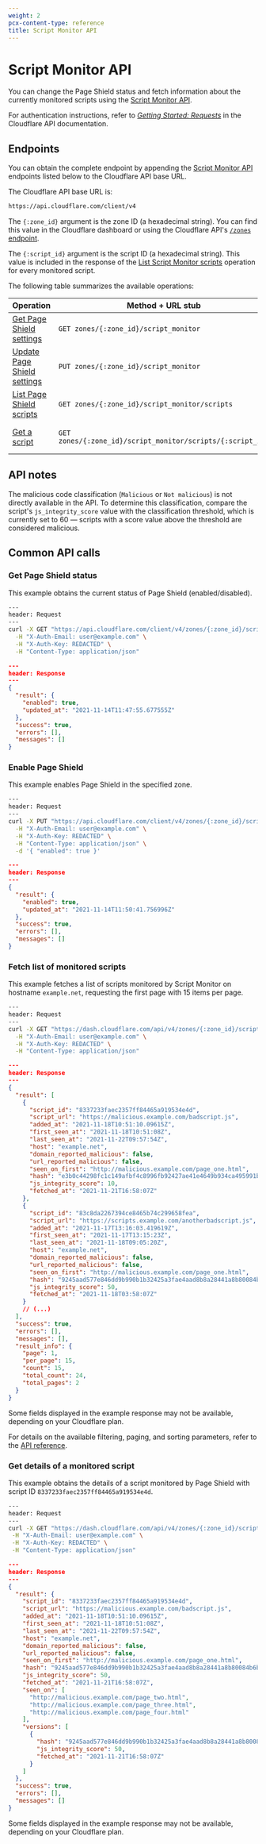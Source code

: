 ```yaml
---
weight: 2
pcx-content-type: reference
title: Script Monitor API
---
```


# Script Monitor API

You can change the Page Shield status and fetch information about the currently monitored scripts using the [Script Monitor API](https://api.cloudflare.com/#script-monitor-properties).

For authentication instructions, refer to [_Getting Started: Requests_](https://api.cloudflare.com/#getting-started-requests) in the Cloudflare API documentation.

## Endpoints

You can obtain the complete endpoint by appending the [Script Monitor API](https://api.cloudflare.com/#script-monitor-properties) endpoints listed below to the Cloudflare API base URL.

The Cloudflare API base URL is:

```txt
https://api.cloudflare.com/client/v4
```

The `{:zone_id}` argument is the zone ID (a hexadecimal string). You can find this value in the Cloudflare dashboard or using the Cloudflare API's [`/zones` endpoint](https://api.cloudflare.com/#getting-started-resource-ids).

The `{:script_id}` argument is the script ID (a hexadecimal string). This value is included in the response of the [List Script Monitor scripts](https://api.cloudflare.com/#script-monitor-list-script-monitor-scripts) operation for every monitored script.

The following table summarizes the available operations:

| Operation                        | Method + URL stub                                          | Notes                                                    |
| -------------------------------- | ---------------------------------------------------------- | -------------------------------------------------------- |
| [Get Page Shield settings][1]    | `GET zones/{:zone_id}/script_monitor`                      | Fetch the current Page Shield status (enabled/disabled). |
| [Update Page Shield settings][2] | `PUT zones/{:zone_id}/script_monitor`                      | Updates the Page Shield status (enabled/disabled).       |
| [List Page Shield scripts][3]    | `GET zones/{:zone_id}/script_monitor/scripts`              | Fetch a list of currently monitored scripts.             |
| [Get a script][4]                | `GET zones/{:zone_id}/script_monitor/scripts/{:script_id}` | Fetch the details of a currently monitored script.       |

[1]: https://api.cloudflare.com/#script-monitor-get-script-monitor-settings
[2]: https://api.cloudflare.com/#script-monitor-update-script-monitor-settings
[3]: https://api.cloudflare.com/#script-monitor-list-script-monitor-scripts
[4]: https://api.cloudflare.com/#script-monitor-get-a-script

## API notes

The malicious code classification (`Malicious` or `Not malicious`) is not directly available in the API. To determine this classification, compare the script's `js_integrity_score` value with the classification threshold, which is currently set to 60 — scripts with a score value above the threshold are considered malicious.

## Common API calls

### Get Page Shield status

This example obtains the current status of Page Shield (enabled/disabled).

```bash
---
header: Request
---
curl -X GET "https://api.cloudflare.com/client/v4/zones/{:zone_id}/script_monitor" \
  -H "X-Auth-Email: user@example.com" \
  -H "X-Auth-Key: REDACTED" \
  -H "Content-Type: application/json"
```

```json
---
header: Response
---
{
  "result": {
    "enabled": true,
    "updated_at": "2021-11-14T11:47:55.677555Z"
  },
  "success": true,
  "errors": [],
  "messages": []
}
```

### Enable Page Shield

This example enables Page Shield in the specified zone.

```bash
---
header: Request
---
curl -X PUT "https://api.cloudflare.com/client/v4/zones/{:zone_id}/script_monitor" \
  -H "X-Auth-Email: user@example.com" \
  -H "X-Auth-Key: REDACTED" \
  -H "Content-Type: application/json" \
  -d '{ "enabled": true }'
```

```json
---
header: Response
---
{
  "result": {
    "enabled": true,
    "updated_at": "2021-11-14T11:50:41.756996Z"
  },
  "success": true,
  "errors": [],
  "messages": []
}
```

### Fetch list of monitored scripts

This example fetches a list of scripts monitored by Script Monitor on hostname `example.net`, requesting the first page with 15 items per page.

```bash
---
header: Request
---
curl -X GET "https://dash.cloudflare.com/api/v4/zones/{:zone_id}/script_monitor/scripts?hosts=example.net&page=1&per_page=15" \
  -H "X-Auth-Email: user@example.com" \
  -H "X-Auth-Key: REDACTED" \
  -H "Content-Type: application/json"
```

```json
---
header: Response
---
{
  "result": [
    {
      "script_id": "8337233faec2357ff84465a919534e4d",
      "script_url": "https://malicious.example.com/badscript.js",
      "added_at": "2021-11-18T10:51:10.09615Z",
      "first_seen_at": "2021-11-18T10:51:08Z",
      "last_seen_at": "2021-11-22T09:57:54Z",
      "host": "example.net",
      "domain_reported_malicious": false,
      "url_reported_malicious": false,
      "seen_on_first": "http://malicious.example.com/page_one.html",
      "hash": "e3b0c44298fc1c149afbf4c8996fb92427ae41e4649b934ca495991b7852b855",
      "js_integrity_score": 10,
      "fetched_at": "2021-11-21T16:58:07Z"
    },
    {
      "script_id": "83c8da2267394ce8465b74c299658fea",
      "script_url": "https://scripts.example.com/anotherbadscript.js",
      "added_at": "2021-11-17T13:16:03.419619Z",
      "first_seen_at": "2021-11-17T13:15:23Z",
      "last_seen_at": "2021-11-18T09:05:20Z",
      "host": "example.net",
      "domain_reported_malicious": false,
      "url_reported_malicious": false,
      "seen_on_first": "http://malicious.example.com/page_one.html",
      "hash": "9245aad577e846dd9b990b1b32425a3fae4aad8b8a28441a8b80084b6bb75a45",
      "js_integrity_score": 50,
      "fetched_at": "2021-11-18T03:58:07Z"
    }
    // (...)
  ],
  "success": true,
  "errors": [],
  "messages": [],
  "result_info": {
    "page": 1,
    "per_page": 15,
    "count": 15,
    "total_count": 24,
    "total_pages": 2
  }
}
```

Some fields displayed in the example response may not be available, depending on your Cloudflare plan.

For details on the available filtering, paging, and sorting parameters, refer to the [API reference](https://api.cloudflare.com/#script-monitor-list-script-monitor-scripts).

### Get details of a monitored script

This example obtains the details of a script monitored by Page Shield with script ID `8337233faec2357ff84465a919534e4d`.

```bash
---
header: Request
---
curl -X GET "https://dash.cloudflare.com/api/v4/zones/{:zone_id}/script_monitor/scripts/8337233faec2357ff84465a919534e4d" \
 -H "X-Auth-Email: user@example.com" \
 -H "X-Auth-Key: REDACTED" \
 -H "Content-Type: application/json"
```

```json
---
header: Response
---
{
  "result": {
    "script_id": "8337233faec2357ff84465a919534e4d",
    "script_url": "https://malicious.example.com/badscript.js",
    "added_at": "2021-11-18T10:51:10.09615Z",
    "first_seen_at": "2021-11-18T10:51:08Z",
    "last_seen_at": "2021-11-22T09:57:54Z",
    "host": "example.net",
    "domain_reported_malicious": false,
    "url_reported_malicious": false,
    "seen_on_first": "http://malicious.example.com/page_one.html",
    "hash": "9245aad577e846dd9b990b1b32425a3fae4aad8b8a28441a8b80084b6bb75a45",
    "js_integrity_score": 50,
    "fetched_at": "2021-11-21T16:58:07Z",
    "seen_on": [
      "http://malicious.example.com/page_two.html",
      "http://malicious.example.com/page_three.html",
      "http://malicious.example.com/page_four.html"
    ],
    "versions": [
      {
        "hash": "9245aad577e846dd9b990b1b32425a3fae4aad8b8a28441a8b80084b6bb75a45",
        "js_integrity_score": 50,
        "fetched_at": "2021-11-21T16:58:07Z"
      }
    ]
  },
  "success": true,
  "errors": [],
  "messages": []
}
```

Some fields displayed in the example response may not be available, depending on your Cloudflare plan.
